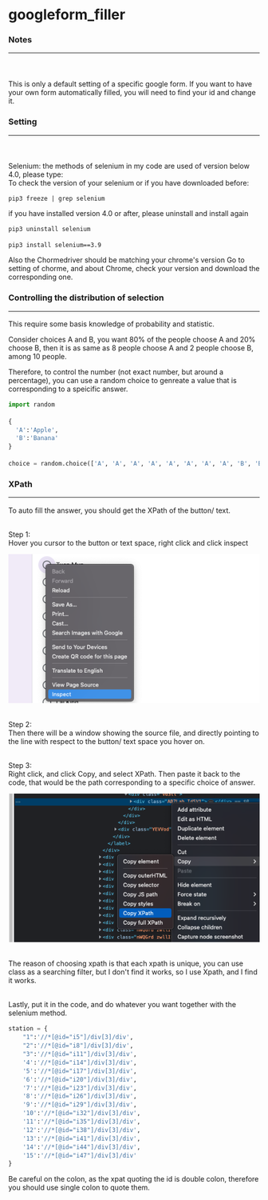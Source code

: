 # googleform_filler

### Notes<hr> <br>
This is only a default setting of a specific google form.
If you want to have your own form automatically filled, you will need to find your id and change it.

### Setting<hr><br>
Selenium: the methods of selenium in my code are used of version below 4.0, please type: <br>
To check the version of your selenium or if you have downloaded before:
```
pip3 freeze | grep selenium
```
if you have installed version 4.0 or after, please uninstall and install again
```
pip3 uninstall selenium

pip3 install selenium==3.9
```

Also the Chormedriver should be matching your chrome's version
Go to setting of chorme, and about Chrome, check your version and download the corresponding one.

### Controlling the distribution of selection<hr>

This require some basis knowledge of probability and statistic.<br>

Consider choices A and B, you want 80% of the people choose A and 20% choose B, then it is as same as 8 people choose A and 2 people choose B, among 10 people.<br>

Therefore, to control the number (not exact number, but around a percentage), you can use a random choice to genreate a value that is corresponding to a speicific answer.
```Python
import random

{
  'A':'Apple',
  'B':'Banana'
}

choice = random.choice(['A', 'A', 'A', 'A', 'A', 'A', 'A', 'A', 'B', 'B'])

```

### XPath<hr>
To auto fill the answer, you should get the XPath of the button/ text. <br><br>

Step 1: <br>
Hover you cursor to the button or text space, right click and click inspect

![alt text](/images/inspect.png) <br><br>

Step 2:<br>
Then there will be a window showing the source file, and directly pointing to the line with respect to the button/ text space you hover on. <br><br>

Step 3:<br>
Right click, and click Copy, and select XPath. Then paste it back to the code, that would be the path corresponding to a specific choice of answer.

![alt text](/images/xpath.png) <br><br>

The reason of choosing xpath is that each xpath is unique, you can use class as a searching filter, but I don't find it works, so I use Xpath, and I find it works.<br><br>

Lastly, put it in the code, and do whatever you want together with the selenium method.<br>

```Python
station = {
    "1":'//*[@id="i5"]/div[3]/div',
    "2":'//*[@id="i8"]/div[3]/div',
    "3":'//*[@id="i11"]/div[3]/div',
    '4':'//*[@id="i14"]/div[3]/div', 
    '5':'//*[@id="i17"]/div[3]/div',
    '6':'//*[@id="i20"]/div[3]/div',
    '7':'//*[@id="i23"]/div[3]/div',
    '8':'//*[@id="i26"]/div[3]/div',
    '9':'//*[@id="i29"]/div[3]/div',
    '10':'//*[@id="i32"]/div[3]/div',
    '11':'//*[@id="i35"]/div[3]/div',
    '12':'//*[@id="i38"]/div[3]/div',
    '13':'//*[@id="i41"]/div[3]/div',
    '14':'//*[@id="i44"]/div[3]/div',
    '15':'//*[@id="i47"]/div[3]/div'
}
```

Be careful on the colon, as the xpat quoting the id is double colon, therefore you should use single colon to quote them.
